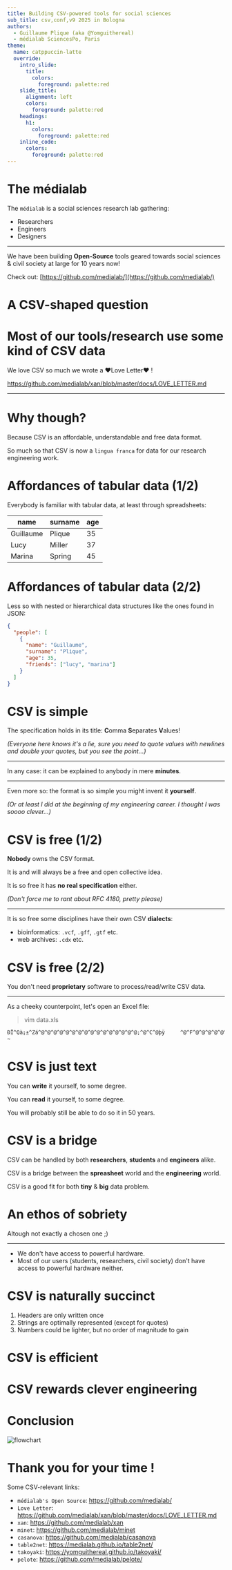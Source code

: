 ```yaml
---
title: Building CSV-powered tools for social sciences
sub_title: csv,conf,v9 2025 in Bologna
authors:
  - Guillaume Plique (aka @Yomguithereal)
  - médialab SciencesPo, Paris
theme:
  name: catppuccin-latte
  override:
    intro_slide:
      title:
        colors:
          foreground: palette:red
    slide_title:
      alignment: left
      colors:
        foreground: palette:red
    headings:
      h1:
        colors:
          foreground: palette:red
    inline_code:
      colors:
        foreground: palette:red
---
```


The médialab
===

The `médialab` is a social sciences research lab gathering:

- Researchers
- Engineers
- Designers

---

We have been building **Open-Source** tools geared towards social sciences & civil society at large for 10 years now!

Check out: [https://github.com/medialab/](https://github.com/medialab/)

<!-- end_slide -->

A CSV-shaped question
===

# Most of our tools/research use some kind of CSV data

We love CSV so much we wrote a ♥Love Letter♥ !

https://github.com/medialab/xan/blob/master/docs/LOVE_LETTER.md

---

# Why though?

Because CSV is an affordable, understandable and free data format.

So much so that CSV is now a `lingua franca` for data for our research engineering work.

<!-- end_slide -->

Affordances of tabular data (1/2)
===

Everybody is familiar with tabular data, at least through spreadsheets:

<!-- new_line -->
<!-- alignment: center -->

| name      | surname | age |
| --------- | ------- | --- |
| Guillaume | Plique  | 35  |
| Lucy      | Miller  | 37  |
| Marina    | Spring  | 45  |

<!-- new_line -->
<!-- alignment: left -->

<!-- end_slide -->

Affordances of tabular data (2/2)
===

Less so with nested or hierarchical data structures like the ones found in JSON:

```json
{
  "people": [
    {
      "name": "Guillaume",
      "surname": "Plique",
      "age": 35,
      "friends": ["lucy", "marina"]
    }
  ]
}
```

<!-- speaker_note: You can ask anybody to produce/edit tabular data. The same cannot be said of hierarchical data.  -->

<!-- end_slide -->

CSV is simple
===

The specification holds in its title: **C**omma **S**eparates **V**alues!

*(Everyone here knows it's a lie, sure you need to quote values with newlines and double your quotes, but you see the point...)*

---

In any case: it can be explained to anybody in mere **minutes**.

---

Even more so: the format is so simple you might invent it **yourself**.

*(Or at least I did at the beginning of my engineering career. I thought I was soooo clever...)*

<!-- end_slide -->

CSV is free (1/2)
===

**Nobody** owns the CSV format.

It is and will always be a free and open collective idea.

It is so free it has **no real specification** either.

*(Don't force me to rant about RFC 4180, pretty please)*

---

It is so free some disciplines have their own CSV **dialects**:

- bioinformatics: `.vcf`, `.gff`, `.gtf` etc.
- web archives: `.cdx` etc.

<!-- end_slide -->

CSV is free (2/2)
===

You don't need **proprietary** software to process/read/write CSV data.

---

As a cheeky counterpoint, let's open an Excel file:

> vim data.xls

```txt
ÐÏ^Qà¡±^Zá^@^@^@^@^@^@^@^@^@^@^@^@^@^@^@^@;^@^C^@þÿ     ^@^F^@^@^@^@^@^@^@^@^@^@^@^A^@^@^@^H^@^@^@^@^@^@^@^@^P^@^@^B^@^@^@^A^@^@^@þÿÿÿ^@^@^@^@^@^@^@^@ÿÿÿÿÿÿÿÿÿÿÿÿÿÿÿÿÿÿÿÿÿÿÿÿÿÿÿÿÿÿÿÿÿÿÿÿÿÿÿÿÿÿÿÿÿÿÿÿÿÿÿÿÿÿÿÿÿÿÿÿÿÿÿÿÿÿÿÿÿÿÿÿÿÿÿÿÿÿÿÿÿÿÿÿÿÿÿÿÿÿÿÿÿÿÿÿÿÿÿÿÿÿÿÿÿÿÿÿÿÿÿÿÿÿÿÿÿÿÿÿÿÿÿÿÿÿÿÿÿÿÿÿÿÿÿÿÿÿÿÿÿÿÿÿÿÿÿÿÿÿÿÿÿÿÿÿÿÿÿÿÿÿÿÿÿÿÿÿÿÿÿÿÿÿÿÿÿÿÿÿÿÿÿÿÿÿÿÿÿÿÿÿÿÿÿÿÿÿÿÿÿÿÿÿÿÿÿÿÿÿÿÿÿÿÿÿÿÿÿÿÿÿÿÿÿÿÿÿÿÿÿÿÿÿÿÿÿÿÿÿÿÿÿÿÿÿÿÿÿÿÿÿÿÿÿÿÿÿÿÿÿÿÿÿÿÿÿÿÿÿÿÿÿÿÿÿÿÿÿÿÿÿÿÿÿÿÿÿÿÿÿÿÿÿÿÿÿÿÿÿÿÿÿÿÿÿÿÿÿÿÿÿÿÿÿÿÿÿÿÿÿÿÿÿÿÿÿÿÿÿÿÿÿÿÿÿÿÿÿÿÿÿÿÿÿÿÿÿÿÿÿÿÿÿÿÿÿÿÿÿÿÿÿÿÿÿÿÿÿÿÿÿÿÿÿÿÿÿÿÿÿÿÿÿÿÿÿÿÿÿÿÿÿÿÿÿÿÿÿÿÿÿÿÿÿÿÿÿÿÿÿÿÿÿÿÿÿÿÿÿÿÿÿÿÿÿÿÿÿÿÿÿýÿÿÿÿÿÿÿþÿÿÿ^D^@^@^@^E^@^@^@^F^@^@^@^G^@^@^@þÿÿÿ  ^@^@^@þ
~
```

<!-- end_slide -->

CSV is just text
===

You can **write** it yourself, to some degree.

You can **read** it yourself, to some degree.

You will probably still be able to do so it in 50 years.

<!-- end_slide -->

CSV is a bridge
===

CSV can be handled by both **researchers**, **students** and **engineers** alike.

CSV is a bridge between the **spreasheet** world and the **engineering** world.

CSV is a good fit for both **tiny** & **big** data problem.

<!-- end_slide -->

An ethos of sobriety
===

Altough not exactly a chosen one ;)

---

* We don't have access to powerful hardware.
* Most of our users (students, researchers, civil society) don't have access to powerful hardware neither.

<!-- end_slide -->

CSV is naturally succinct
===

1. Headers are only written once
2. Strings are optimally represented (except for quotes)
3. Numbers could be lighter, but no order of magnitude to gain

<!-- end_slide -->

CSV is efficient
===

<!-- end_slide -->

CSV rewards clever engineering
===

<!-- end_slide -->

Conclusion
===

![flowchart](./img/database-flowchart.png)

<!-- end_slide -->

Thank you for your time !
===

Some CSV-relevant links:

* `médialab's Open Source`: https://github.com/medialab/
* `Love Letter`: https://github.com/medialab/xan/blob/master/docs/LOVE_LETTER.md
* `xan`: https://github.com/medialab/xan
* `minet`: https://github.com/medialab/minet
* `casanova`: https://github.com/medialab/casanova
* `table2net`: https://medialab.github.io/table2net/
* `takoyaki`: https://yomguithereal.github.io/takoyaki/
* `pelote`: https://github.com/medialab/pelote/